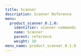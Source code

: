 ```yaml
---
title: Scanner
description: Scanner Reference
menu:
  product_scanner_0.1.0:
    identifier: scanner-commands
    name: Scanner
    parent: reference
    weight: 10
menu_name: product_scanner_0.1.0
---
```

